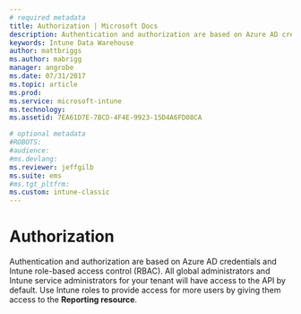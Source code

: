 ```yaml
---
# required metadata
title: Authorization | Microsoft Docs 
description: Authentication and authorization are based on Azure AD credentials and Intune role-based access control (RBAC).
keywords: Intune Data Warehouse
author: mattbriggs
ms.author: mabrigg
manager: angrobe
ms.date: 07/31/2017
ms.topic: article
ms.prod:
ms.service: microsoft-intune
ms.technology:
ms.assetid: 7EA61D7E-7BCD-4F4E-9923-15D4A6FD08CA

# optional metadata
#ROBOTS:
#audience:
#ms.devlang:
ms.reviewer: jeffgilb
ms.suite: ems
#ms.tgt_pltfrm:
ms.custom: intune-classic
---
```


# Authorization

Authentication and authorization are based on Azure AD credentials and Intune role-based access control (RBAC). All global administrators and Intune service administrators for your tenant will have access to the API by default. Use Intune roles to provide access for more users by giving them access to the **Reporting resource**.